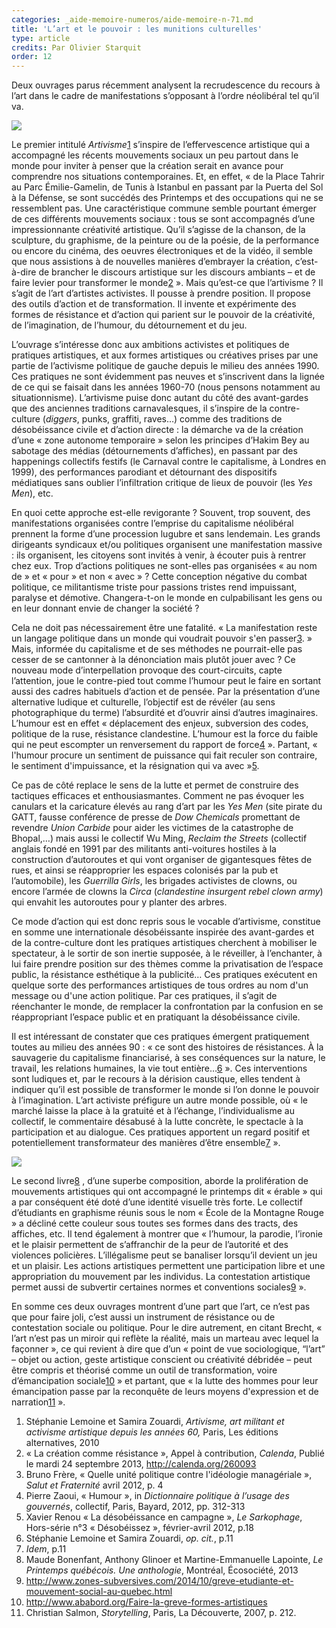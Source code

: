 ```yaml
---
categories: _aide-memoire-numeros/aide-memoire-n-71.md
title: 'L’art et le pouvoir : les munitions culturelles'
type: article
credits: Par Olivier Starquit
order: 12
---
```

Deux ouvrages parus récemment analysent la recrudescence du recours à l’art dans le cadre de manifestations s’opposant à l’ordre néolibéral tel qu’il va.

![](/assets/uploads/am71_p.10_starquit2.jpg)

Le premier intitulé _Artivisme_[1](#footnote-1) s’inspire de l’effervescence artistique qui a accompagné les récents mouvements sociaux un peu partout dans le monde pour inviter à penser que la création serait en avance pour comprendre nos situations contemporaines. Et, en effet, « de la Place Tahrir au Parc Émilie-Gamelin, de Tunis à Istanbul en passant par la Puerta del Sol à la Défense, se sont succédés des Printemps et des occupations qui ne se ressemblent pas. Une caractéristique commune semble pourtant émerger de ces différents mouvements sociaux : tous se sont accompagnés d’une impressionnante créativité artistique. Qu’il s’agisse de la chanson, de la sculpture, du graphisme, de la peinture ou de la poésie, de la performance ou encore du cinéma, des oeuvres électroniques et de la vidéo, il semble que nous assistions à de nouvelles manières d’embrayer la création, c’est-à-dire de brancher le discours artistique sur les discours ambiants – et de faire levier pour transformer le monde[2](#footnote-2) ». Mais qu’est-ce que l’artivisme ? Il s’agit de l’art d’artistes activistes. Il pousse à prendre position. Il propose des outils d’action et de transformation. Il invente et expérimente des formes de résistance et d’action qui parient sur le pouvoir de la créativité, de l’imagination, de l’humour, du détournement et du jeu.

L’ouvrage s’intéresse donc aux ambitions activistes et politiques de pratiques artistiques, et aux formes artistiques ou créatives prises par une partie de l’activisme politique de gauche depuis le milieu des années 1990. Ces pratiques ne sont évidemment pas neuves et s’inscrivent dans la lignée de ce qui se faisait dans les années 1960-70 (nous pensons notamment au situationnisme). L’artivisme puise donc autant du côté des avant-gardes que des anciennes traditions carnavalesques, il s’inspire de la contre-culture (_diggers_, punks, graffiti, raves…) comme des traditions de désobéissance civile et d’action directe : la démarche va de la création d’une « zone autonome temporaire » selon les principes d’Hakim Bey au sabotage des médias (détournements d’affiches), en passant par des happenings collectifs festifs (le Carnaval contre le capitalisme, à Londres en 1999), des performances parodiant et détournant des dispositifs médiatiques sans oublier l’infiltration critique de lieux de pouvoir (les _Yes Men_), etc.

En quoi cette approche est-elle revigorante ? Souvent, trop souvent, des manifestations organisées contre l’emprise du capitalisme néolibéral prennent la forme d’une procession lugubre et sans lendemain. Les grands dirigeants syndicaux et/ou politiques organisent une manifestation massive : ils organisent, les citoyens sont invités à venir, à écouter puis à rentrer chez eux. Trop d’actions politiques ne sont-elles pas organisées « au nom de » et « pour » et non « avec » ? Cette conception négative du combat politique, ce militantisme triste pour passions tristes rend impuissant, paralyse et démotive. Changera-t-on le monde en culpabilisant les gens ou en leur donnant envie de changer la société ?

Cela ne doit pas nécessairement être une fatalité. « La manifestation reste un langage politique dans un monde qui voudrait pouvoir s'en passer[3](#footnote-3). » Mais, informée du capitalisme et de ses méthodes ne pourrait-elle pas cesser de se cantonner à la dénonciation mais plutôt jouer avec ? Ce nouveau mode d’interpellation provoque des court-circuits, capte l’attention, joue le contre-pied tout comme l’humour peut le faire en sortant aussi des cadres habituels d’action et de pensée. Par la présentation d’une alternative ludique et culturelle, l’objectif est de révéler (au sens photographique du terme) l’absurdité et d’ouvrir ainsi d’autres imaginaires. L’humour est en effet « déplacement des enjeux, subversion des codes, politique de la ruse, résistance clandestine. L’humour est la force du faible qui ne peut escompter un renversement du rapport de force[4](#footnote-4) ». Partant, « l'humour procure un sentiment de puissance qui fait reculer son contraire, le sentiment d'impuissance, et la résignation qui va avec »[5](#footnote-5).

Ce pas de côté replace le sens de la lutte et permet de construire des tactiques efficaces et enthousiasmantes. Comment ne pas évoquer les canulars et la caricature élevés au rang d’art par les _Yes Men_ (site pirate du GATT, fausse conférence de presse de _Dow Chemicals_ promettant de revendre _Union Carbide_ pour aider les victimes de la catastrophe de Bhopal,…) mais aussi le collectif Wu Ming, _Reclaim the Streets_ (collectif anglais fondé en 1991 par des militants anti-voitures hostiles à la construction d’autoroutes et qui vont organiser de gigantesques fêtes de rues, et ainsi se réapproprier les espaces colonisés par la pub et l’automobile), les _Guerrilla Girls_, les brigades activistes de clowns, ou encore l’armée de clowns la _Circa_ (_clandestine insurgent rebel clown army_) qui envahit les autoroutes pour y planter des arbres.

Ce mode d’action qui est donc repris sous le vocable d’artivisme, constitue en somme une internationale désobéissante inspirée des avant-gardes et de la contre-culture dont les pratiques artistiques cherchent à mobiliser le spectateur, à le sortir de son inertie supposée, à le réveiller, à l’enchanter, à lui faire prendre position sur des thèmes comme la privatisation de l’espace public, la résistance esthétique à la publicité… Ces pratiques exécutent en quelque sorte des performances artistiques de tous ordres au nom d'un message ou d'une action politique. Par ces pratiques, il s’agit de réenchanter le monde, de remplacer la confrontation par la confusion en se réappropriant l’espace public et en pratiquant la désobéissance civile.

Il est intéressant de constater que ces pratiques émergent pratiquement toutes au milieu des années 90 : « ce sont des histoires de résistances. À la sauvagerie du capitalisme financiarisé, à ses conséquences sur la nature, le travail, les relations humaines, la vie tout entière…[6](#footnote-6) ». Ces interventions sont ludiques et, par le recours à la dérision caustique, elles tendent à indiquer qu’il est possible de transformer le monde si l’on donne le pouvoir à l’imagination. L’art activiste préfigure un autre monde possible, où « le marché laisse la place à la gratuité et à l’échange, l’individualisme au collectif, le commentaire désabusé à la lutte concrète, le spectacle à la participation et au dialogue. Ces pratiques apportent un regard positif et potentiellement transformateur des manières d’être ensemble[7](#footnote-7) ».

![](/assets/uploads/am71_p.10_starquit.jpg)

Le second livre[8](#footnote-8) , d’une superbe composition, aborde la prolifération de mouvements artistiques qui ont accompagné le printemps dit « érable » qui a par conséquent été doté d’une identité visuelle très forte. Le collectif d’étudiants en graphisme réunis sous le nom « École de la Montagne Rouge » a décliné cette couleur sous toutes ses formes dans des tracts, des affiches, etc. Il tend également à montrer que « l’humour, la parodie, l’ironie et le plaisir permettent de s’affranchir de la peur de l’autorité et des violences policières. L’illégalisme peut se banaliser lorsqu’il devient un jeu et un plaisir. Les actions artistiques permettent une participation libre et une appropriation du mouvement par les individus. La contestation artistique permet aussi de subvertir certaines normes et conventions sociales[9](#footnote-9) ».

En somme ces deux ouvrages montrent d’une part que l’art, ce n’est pas que pour faire joli, c’est aussi un instrument de résistance ou de contestation sociale ou politique. Pour le dire autrement, en citant Brecht,  « l’art n’est pas un miroir qui reflète la réalité, mais un marteau avec lequel la façonner », ce qui revient à dire que d’un « point de vue sociologique, “l’art” – objet ou action, geste artistique conscient ou créativité débridée – peut être compris et théorisé comme un outil de transformation, voire d’émancipation sociale[10](#footnote-10) » et partant, que «  la lutte des hommes pour leur émancipation passe par la reconquête de leurs moyens d'expression et de narration[11](#footnote-11) ».

1. Stéphanie Lemoine et Samira Zouardi, _Artivisme, art militant et activisme artistique depuis les années 60,_ Paris, Les éditions alternatives, 2010
2. « La création comme résistance », Appel à contribution, _Calenda_, Publié le mardi 24 septembre 2013, http://calenda.org/260093
3. Bruno Frère, « Quelle unité politique contre l'idéologie managériale », _Salut et Fraternité_ avril 2012, p. 4
4. Pierre Zaoui, « Humour », in _Dictionnaire politique à l’usage des gouvernés_, collectif, Paris, Bayard, 2012, pp. 312-313
5. Xavier Renou « La désobéissance en campagne », _Le Sarkophage_, Hors-série n°3 « Désobéissez », février-avril 2012, p.18
6. Stéphanie Lemoine et Samira Zouardi, _op. cit._, p.11
7. _Idem_, p.11
8. Maude Bonenfant, Anthony Glinoer et Martine-Emmanuelle Lapointe, _Le Printemps québécois. Une anthologie_, Montréal, Écosociété, 2013
9. http://www.zones-subversives.com/2014/10/greve-etudiante-et-mouvement-social-au-quebec.html
10. http://www.ababord.org/Faire-la-greve-formes-artistiques
11. Christian Salmon, _Storytelling_, Paris, La Découverte, 2007, p. 212.
